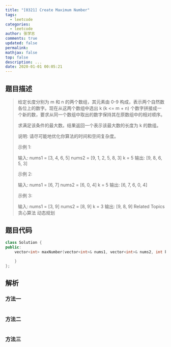 ```yaml
---
title: "[0321] Create Maximum Number"
tags:
  - leetcode
categories:
  - leetcode
author: 张学志
comments: true
updated: false
permalink:
mathjax: false
top: false
description: ...
date: 2020-01-01 00:05:21
---
```


## 题目描述

> 给定长度分别为 m 和 n 的两个数组，其元素由 0-9 构成，表示两个自然数各位上的数字。现在从这两个数组中选出 k (k <= m + n) 个数字拼接成一个新的数，要求从同一个数组中取出的数字保持其在原数组中的相对顺序。 
> 
> 求满足该条件的最大数。结果返回一个表示该最大数的长度为 k 的数组。 
> 
> 说明: 请尽可能地优化你算法的时间和空间复杂度。 
> 
> 示例 1: 
> 
> 输入:
> nums1 = [3, 4, 6, 5]
> nums2 = [9, 1, 2, 5, 8, 3]
> k = 5
> 输出:
> [9, 8, 6, 5, 3] 
> 
> 示例 2: 
> 
> 输入:
> nums1 = [6, 7]
> nums2 = [6, 0, 4]
> k = 5
> 输出:
> [6, 7, 6, 0, 4] 
> 
> 示例 3: 
> 
> 输入:
> nums1 = [3, 9]
> nums2 = [8, 9]
> k = 3
> 输出:
> [9, 8, 9] 
> Related Topics 贪心算法 动态规划

## 题目代码

```cpp
class Solution {
public:
    vector<int> maxNumber(vector<int>& nums1, vector<int>& nums2, int k) {
        
    }
};
```

## 解析

### 方法一

```cpp

```

### 方法二

```cpp

```

### 方法三

```cpp

```

